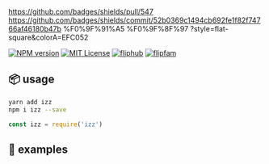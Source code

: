 
https://github.com/badges/shields/pull/547
https://github.com/badges/shields/commit/52b0369c1494cb692fe1f82f74766af46180b47b
%F0%9F%91%A5
%F0%9F%8F%97
?style=flat-square&colorA=EFC052



[![NPM version][izz-npm-image]][izz-npm-url]
[![MIT License][license-image]][license-url]
[![fliphub][gitter-badge]][gitter-url]
[![flipfam][flipfam-image]][flipfam-url]

[izz-npm-image]: https://img.shields.io/npm/v/izz.svg
[izz-npm-url]: https://npmjs.org/package/izz
[license-image]: http://img.shields.io/badge/license-MIT-blue.svg?style=flat
[license-url]: https://spdx.org/licenses/MIT
[gitter-badge]: https://img.shields.io/gitter/room/fliphub/pink.svg
[gitter-url]: https://gitter.im/fliphub/Lobby
[flipfam-image]: https://img.shields.io/badge/%F0%9F%8F%97%20%F0%9F%92%A0-flipfam-9659F7.svg
[flipfam-url]: https://www.npmjs.com/package/flipfam

## 📦 usage
```bash
yarn add izz
npm i izz --save
```

```js
const izz = require('izz')
```

## 📘 examples
